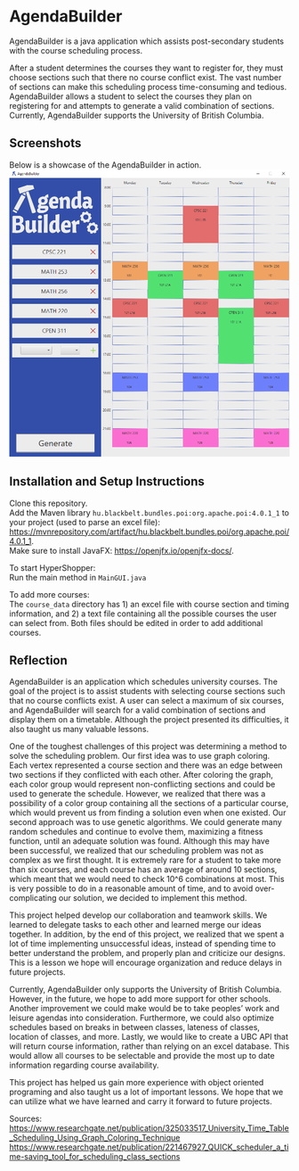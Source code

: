 # AgendaBuilder
AgendaBuilder is a java application which assists post-secondary students with the course scheduling process.

After a student determines the courses they want to register for, they must choose sections such that there no course conflict exist. The vast number of sections can make this scheduling process time-consuming and tedious. AgendaBuilder allows a student to select the courses they plan on registering for and attempts to generate a valid combination of sections. Currently, AgendaBuilder supports the University of British Columbia.

## Screenshots
Below is a showcase of the AgendaBuilder in action.
![AgendaBuilder showcase](img/AgendaBuilderShowcase_1.png)

## Installation and Setup Instructions
Clone this repository.   
Add the Maven library `hu.blackbelt.bundles.poi:org.apache.poi:4.0.1_1` to your project (used to parse an excel file): https://mvnrepository.com/artifact/hu.blackbelt.bundles.poi/org.apache.poi/4.0.1_1.  
Make sure to install JavaFX: https://openjfx.io/openjfx-docs/.  

To start HyperShopper:  
Run the main method in `MainGUI.java`

To add more courses:  
The `course_data` directory has 1) an excel file with course section and timing information, and 2) a text file containing all the possible courses the user can select from.  Both files should be edited in order to add additional courses.

## Reflection
AgendaBuilder is an application which schedules university courses. The goal of the project is to assist students with selecting course sections such that no course conflicts exist. A user can select a maximum of six courses, and AgendaBuilder will search for a valid combination of sections and display them on a timetable. Although the project presented its difficulties, it also taught us many valuable lessons.

One of the toughest challenges of this project was determining a method to solve the scheduling problem. Our first idea was to use graph coloring. Each vertex represented a course section and there was an edge between two sections if they conflicted with each other. After coloring the graph, each color group would represent non-conflicting sections and could be used to generate the schedule. However, we realized that there was a possibility of a color group containing all the sections of a particular course, which would prevent us from finding a solution even when one existed. Our second approach was to use genetic algorithms. We could generate many random schedules and continue to evolve them, maximizing a fitness function, until an adequate solution was found. Although this may have been successful, we realized that our scheduling problem was not as complex as we first thought. It is extremely rare for a student to take more than six courses, and each course has an average of around 10 sections, which meant that we would need to check 10^6 combinations at most. This is very possible to do in a reasonable amount of time, and to avoid over-complicating our solution, we decided to implement this method.

This project helped develop our collaboration and teamwork skills. We learned to delegate tasks to each other and learned merge our ideas together. In addition, by the end of this project, we realized that we spent a lot of time implementing unsuccessful ideas, instead of spending time to better understand the problem, and properly plan and criticize our designs. This is a lesson we hope will encourage organization and reduce delays in future projects. 

Currently, AgendaBuilder only supports the University of British Columbia. However, in the future, we hope to add more support for other schools. Another improvement we could make would be to take peoples’ work and leisure agendas into consideration. Furthermore, we could also optimize schedules based on breaks in between classes, lateness of classes, location of classes, and more. Lastly, we would like to create a UBC API that will return course information, rather than relying on an excel database. This would allow all courses to be selectable and provide the most up to date information regarding course availability. 

This project has helped us gain more experience with object oriented programing and also taught us a lot of important lessons. We hope that we can utilize what we have learned and carry it forward to future projects.

Sources: 
https://www.researchgate.net/publication/325033517_University_Time_Table_Scheduling_Using_Graph_Coloring_Technique  
https://www.researchgate.net/publication/221467927_QUICK_scheduler_a_time-saving_tool_for_scheduling_class_sections










